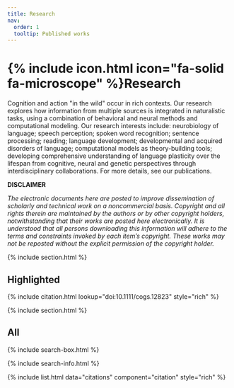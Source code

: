```yaml
---
title: Research
nav:
  order: 1
  tooltip: Published works
---
```


# {% include icon.html icon="fa-solid fa-microscope" %}Research

Cognition and action "in the wild" occur in rich contexts. Our research explores how information from multiple sources is integrated in naturalistic tasks, using a combination of behavioral and neural methods and computational modeling. Our research interests include: neurobiology of language; speech perception; spoken word recognition; sentence processing; reading; language development; developmental and acquired disorders of language; computational models as theory-building tools; developing comprehensive understanding of language plasticity over the lifespan from cognitive, neural and genetic perspectives through interdisciplinary collaborations. For more details, see our publications.

**DISCLAIMER**

*The electronic documents here are posted to improve dissemination of scholarly and technical work on a noncommercial basis. Copyright and all rights therein are maintained by the authors or by other copyright holders, notwithstanding that their works are posted here electronically. It is understood that all persons downloading this information will adhere to the terms and constraints invoked by each item’s copyright. These works may not be reposted without the explicit permission of the copyright holder.*

{% include section.html %}

## Highlighted

{% include citation.html lookup="doi:10.1111/cogs.12823" style="rich" %}

{% include section.html %}

## All

{% include search-box.html %}

{% include search-info.html %}

{% include list.html data="citations" component="citation" style="rich" %}
